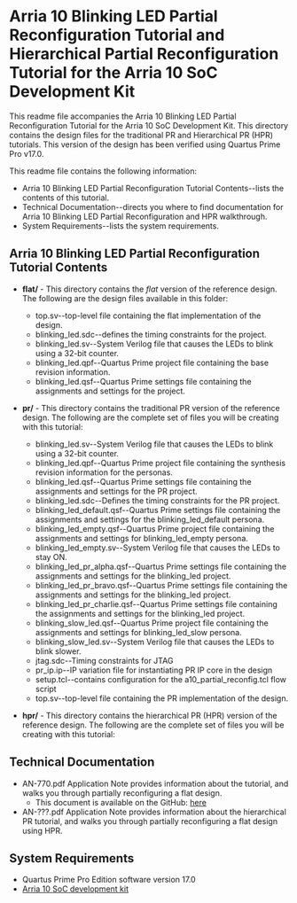 # Arria 10 Blinking LED Partial Reconfiguration Tutorial and Hierarchical Partial Reconfiguration Tutorial for the Arria 10 SoC Development Kit

This readme file accompanies the Arria 10 Blinking LED Partial Reconfiguration Tutorial for the Arria 10 SoC Development Kit. This directory contains the design files for the traditional PR and Hierarchical PR (HPR) tutorials. This version of the design has been verified using Quartus Prime Pro v17.0.

This readme file contains the following information:

*  Arria 10 Blinking LED Partial Reconfiguration Tutorial Contents--lists the contents of this tutorial.
*  Technical Documentation--directs you where to find documentation for Arria 10 Blinking LED Partial Reconfiguration and HPR walkthrough.
*  System Requirements--lists the system requirements.

## Arria 10 Blinking LED Partial Reconfiguration Tutorial Contents

*  **flat/** - This directory contains the *flat* version of the reference design. The following are the design files available in this folder:
	* top.sv--top-level file containing the flat implementation of the design.
	* blinking_led.sdc--defines the timing constraints for the project.
	* blinking_led.sv--System Verilog file that causes the LEDs to blink using a 32-bit counter.
	* blinking_led.qpf--Quartus Prime project file containing the base revision information.
	* blinking_led.qsf--Quartus Prime settings file containing the assignments and settings for the project.

*  **pr/** - This directory contains the traditional PR version of the reference design. The following are the complete set of files you will be creating with this tutorial:
	* blinking_led.sv--System Verilog file that causes the LEDs to blink using a 32-bit counter.
	* blinking_led.qpf--Quartus Prime project file containing the synthesis revision information for the personas.
	* blinking_led.qsf--Quartus Prime settings file containing the assignments and settings for the PR project.
	* blinking_led.sdc--Defines the timing constraints for the PR project.
	* blinking_led_default.qsf--Quartus Prime settings file containing the assignments and settings for the blinking_led_default persona.
	* blinking_led_empty.qsf--Quartus Prime project file containing the assignments and settings for blinking_led_empty persona.
	* blinking_led_empty.sv--System Verilog file that causes the LEDs to stay ON.
	* blinking_led_pr_alpha.qsf--Quartus Prime settings file containing the assignments and settings for the blinking_led project.
	* blinking_led_pr_bravo.qsf--Quartus Prime settings file containing the assignments and settings for the blinking_led project.
	* blinking_led_pr_charlie.qsf--Quartus Prime settings file containing the assignments and settings for the blinking_led project.
	* blinking_slow_led.qsf--Quartus Prime project file containing the assignments and settings for blinking_led_slow persona.
	* blinking_slow_led.sv--System Verilog file that causes the LEDs to blink slower.
	* jtag.sdc--Timing constraints for JTAG
	* pr_ip.ip--IP variation file for instantiating PR IP core in the design
	* setup.tcl--contains configuration for the a10_partial_reconfig.tcl flow script   
	* top.sv--top-level file containing the PR implementation of the design.

*  **hpr/** - This directory contains the hierarchical PR (HPR) version of the reference design. The following are the complete set of files you will be creating with this tutorial:

## Technical Documentation

*  AN-770.pdf Application Note provides information about the tutorial, and walks you through partially reconfiguring a flat design.
   *  This document is available on the GitHub: [here](AN-770.pdf)
*  AN-???.pdf Application Note provides information about the hierarchical PR tutorial, and walks you through partially reconfiguring a flat design using HPR.

## System Requirements

*  Quartus Prime Pro Edition software version 17.0
*  [Arria 10 SoC development kit](https://www.altera.com/products/boards_and_kits/dev-kits/altera/arria-10-soc-development-kit.html)

